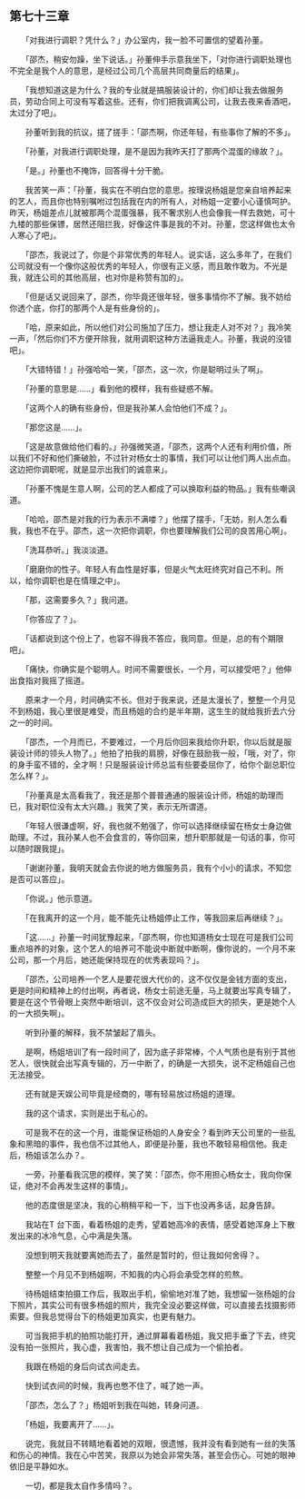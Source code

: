 ## 第七十三章

　　「对我进行调职？凭什么？」办公室内，我一脸不可置信的望着孙董。

　　「邵杰，稍安勿躁，坐下说话。」孙董伸手示意我坐下，「对你进行调职处理也不完全是我个人的意思，是经过公司几个高层共同商量后的结果」。

　　「我想知道这是为什么？我的专业就是搞服装设计的，你们却让我去做服务员，劳动合同上可没有写着这些。还有，你们把我调离公司，让我去夜来香酒吧，太过分了吧」。

　　孙董听到我的抗议，搓了搓手：「邵杰啊，你还年轻，有些事你了解的不多」。

　　「孙董，对我进行调职处理，是不是因为我昨天打了那两个混蛋的缘故？」。

　　「是。」孙董也不掩饰，回答得十分干脆。

　　我苦笑一声：「孙董，我实在不明白您的意思。按理说杨姐是您亲自培养起来的艺人，而且你也特别嘱咐过包括我在内的所有人，对杨姐一定要小心谨慎呵护。昨天，杨姐差点儿就被那两个混蛋强暴，我不奢求别人也会像我一样去救她，可十九楼的那些保镖，居然还阻拦我，好像这件事是我的不对。孙董，您这样做也太令人寒心了吧」。

　　「邵杰，我说过了，你是个非常优秀的年轻人。说实话，这么多年了，在我们公司就没有一个像你这般优秀的年轻人，你很有正义感，而且敢作敢为。不光是我，就连公司的其他高层，也对你是称赞有加的」。

　　「但是话又说回来了，邵杰，你毕竟还很年轻，很多事情你不了解。我不妨给你透个底，你打的那两个人是有些身份的」。

　　「哈，原来如此，所以他们对公司施加了压力，想让我走人对不对？」我冷笑一声，「然后你们不方便开除我，就用调职这种方法逼我走人。孙董，我说的没错吧」。

　　「大错特错！」孙强哈哈一笑，「邵杰，这一次，你是聪明过头了啊」。

　　「孙董的意思是……」看到他的模样，我有些疑惑不解。

　　「这两个人的确有些身份，但是我孙某人会怕他们不成？」。

　　「那您这是……」。

　　「这是故意做给他们看的。」孙强微笑道，「邵杰，这两个人还有利用价值，所以我们不好和他们撕破脸，不过针对杨女士的事情，我们可以让他们两人出点血。这边把你调职呢，就是显示出我们的诚意来」。

　　「孙董不愧是生意人啊，公司的艺人都成了可以换取利益的物品。」我有些嘲讽道。

　　「哈哈，邵杰是对我的行为表示不满喽？」他摆了摆手，「无妨，别人怎么看我，我也不在乎。邵杰，这一次把你调职，你也要理解我们公司的良苦用心啊」。

　　「洗耳恭听。」我淡淡道。

　　「磨磨你的性子。年轻人有血性是好事，但是火气太旺终究对自己不利。所以，给你调职也是在情理之中」。

　　「那，这需要多久？」我问道。

　　「你答应了？」。

　　「话都说到这个份上了，也容不得我不答应，我同意。但是，总的有个期限吧」。

　　「痛快，你确实是个聪明人。时间不需要很长，一个月，可以接受吧？」他伸出食指对我摇了摇道。

　　原来才一个月，时间确实不长。但对于我来说，还是太漫长了，整整一个月见不到杨姐，我心里很是难受，而且杨姐的合约是半年期，这生生的就给我折去六分之一的时间。

　　「邵杰，一个月而已，不要难过，一个月后你回来我给你升职，你以后就是服装设计师的领头人物了。」他拍了拍我的肩膀，好像在鼓励我一般，「哦，对了，你的身手蛮不错的，全才啊！只是服装设计师总监有些要委屈你了，给你个副总职位怎么样？」。

　　「孙董真是太高看我了，我还是那个普普通通的服装设计师，杨姐的助理而已，我对职位没有太大兴趣。」我笑了笑，表示无所谓道。

　　「年轻人很谦虚啊，好，我也就不勉强了，你可以选择继续留在杨女士身边做助理。不过，我孙某人也不会食言的，等你回来，想升职那就是一句话的事，你可以随时跟我提」。

　　「谢谢孙董，我明天就会去你说的地方做服务员，我有个小小的请求，不知您是否可以答应」。

　　「你说。」他示意道。

　　「在我离开的这一个月，能不能先让杨姐停止工作，等我回来后再继续？」。

　　「这……」孙董一时间犹豫起来，「邵杰啊，你也知道杨女士现在可是我们公司重点培养的对象，这个艺人的培养可不能说中断就中断啊，像你说的，一个月不来公司，那一个月后，她还能保持现在的优秀表现吗？」。

　　「邵杰，公司培养一个艺人是要花很大代价的，这不仅仅是金钱方面的支出，更是时间和精神上的付出啊，再者说，杨女士前途无量，马上就要出写真专辑了，要是在这个节骨眼上突然中断培训，这不仅会对公司造成巨大的损失，更是她个人的一大损失啊」。

　　听到孙董的解释，我不禁皱起了眉头。

　　是啊，杨姐培训了有一段时间了，因为底子非常棒，个人气质也是有别于其他艺人，很快就会出写真专辑的，万一中断了，的确是一大损失，说不定杨姐自己也无法接受。

　　还有就是天娱公司毕竟是经商的，哪有轻易放过杨姐的道理。

　　我的这个请求，实则是出于私心的。

　　可是我不在的这一个月，谁能保证杨姐的人身安全？看到昨天公司里的一些乱象和黑暗的事件，我也信不过其他人，即便是孙董，我也不敢轻易相信他。我走后，杨姐该怎么办？。

　　一旁，孙董看我沉思的模样，笑了笑：「邵杰，你不用担心杨女士，我向你保证，绝对不会再发生这样的事情」。

　　他的态度很是坚决，我的心稍稍平和一下，当下也没再多话，起身告辞。

　　我站在T 台下面，看着杨姐的走秀，望着她高冷的表情，感受着她浑身上下散发出来的冰冷气息，心中满是失落。

　　没想到明天我就要离她而去了，虽然是暂时的，但让我如何舍得？。

　　整整一个月见不到杨姐啊，不知我的内心将会承受怎样的煎熬。

　　待杨姐结束拍摄工作后，我取出手机，偷偷地对准了她，我想留一张杨姐的台下照片，其实公司有很多杨姐的照片，我完全没必要这样做，可以直接去找摄影师索要。但我总觉得台下的杨姐更加真实，也更有魅力。

　　可当我把手机的拍照功能打开，通过屏幕看着杨姐，我又把手垂了下去，终究没有拍一张照片，我心虚，我害怕，我不想让自己成为一个偷拍者。

　　我跟在杨姐的身后向试衣间走去。

　　快到试衣间的时候，我再也憋不住了，喊了她一声。

　　「邵杰，怎么了？」杨姐听到我在叫她，转身问道。

　　「杨姐，我要离开了……」。

　　说完，我就目不转睛地看着她的双眼，很遗憾，我并没有看到她有一丝的失落和伤心的神情。我在心中苦笑，我原以为她会非常失落，甚至会伤心。可她的眼神依旧是平静如水。

　　一切，都是我太自作多情吗？。

